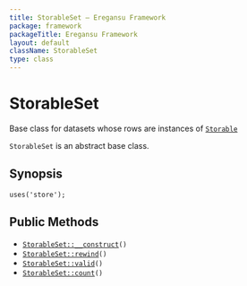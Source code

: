 ```yaml
---
title: StorableSet — Eregansu Framework
package: framework
packageTitle: Eregansu Framework
layout: default
className: StorableSet
type: class
---
```


# StorableSet

Base class for datasets whose rows are instances of <code><a href="Storable">Storable</a></code>

<code>StorableSet</code> is an abstract base class.

## Synopsis

<pre><code>uses('store');
</code></pre>
## Public Methods

* <code><a href="StorableSet%3A%3A__construct">StorableSet::__construct</a>()</code>
* <code><a href="StorableSet%3A%3Arewind">StorableSet::rewind</a>()</code>
* <code><a href="StorableSet%3A%3Avalid">StorableSet::valid</a>()</code>
* <code><a href="StorableSet%3A%3Acount">StorableSet::count</a>()</code>

